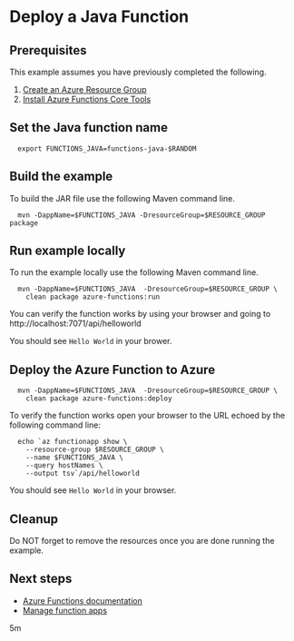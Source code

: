 
# Deploy a Java Function

## Prerequisites

This example assumes you have previously completed the following.

1. [Create an Azure Resource Group](../../group/create/)
1. [Install Azure Functions Core Tools](https://docs.microsoft.com/azure/azure-functions/functions-run-local#install-the-azure-functions-core-tools)

## Set the Java function name

```shell
  export FUNCTIONS_JAVA=functions-java-$RANDOM
```

## Build the example

To build the JAR file use the following Maven command line.

```shell
  mvn -DappName=$FUNCTIONS_JAVA -DresourceGroup=$RESOURCE_GROUP package
```

## Run example locally

To run the example locally use the following Maven command line.

```shell
  mvn -DappName=$FUNCTIONS_JAVA  -DresourceGroup=$RESOURCE_GROUP \
    clean package azure-functions:run
```

You can verify the function works by using your browser and going to 
http://localhost:7071/api/helloworld

You should see `Hello World` in your brower.

## Deploy the Azure Function to Azure

```shell
  mvn -DappName=$FUNCTIONS_JAVA  -DresourceGroup=$RESOURCE_GROUP \
    clean package azure-functions:deploy
```

To verify the function works open your browser to the URL echoed by the 
following command line:

```shell
  echo `az functionapp show \
    --resource-group $RESOURCE_GROUP \
    --name $FUNCTIONS_JAVA \
    --query hostNames \
    --output tsv`/api/helloworld
```

You should see `Hello World` in your browser.

## Cleanup

Do NOT forget to remove the resources once you are done running the example.

## Next steps

* [Azure Functions documentation](https://docs.microsoft.com/en-us/azure/azure-functions/)
* [Manage function apps](https://docs.microsoft.com/cli/azure/functionapp)

5m
